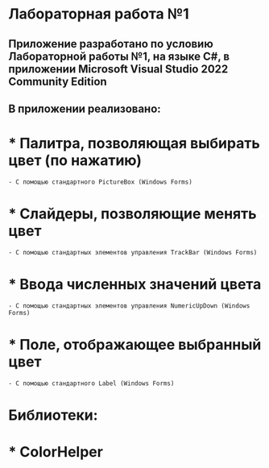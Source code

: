 # Лабораторная работа №1
## Приложение разработано по условию Лабораторной работы №1, на языке C#, в приложении Microsoft Visual Studio 2022 Community Edition

## В приложении реализовано:
# * Палитра, позволяющая выбирать цвет (по нажатию)
    - С помощью стандартного PictureBox (Windows Forms)
# * Слайдеры, позволяющие менять цвет
    - С помощью стандартных элементов управления TrackBar (Windows Forms)
# * Ввода численных значений цвета
    - С помощью стандартных элементов управления NumericUpDown (Windows Forms)
# * Поле, отображающее выбранный цвет
    - С помощью стандартного Label (Windows Forms)

# Библиотеки:
# * ColorHelper
